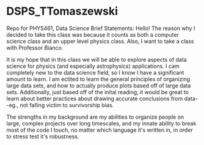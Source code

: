 # DSPS_TTomaszewski
Repo for PHYS461, Data Science
Brief Statements:
Hello! The reason why I decided to take this class was because it counts as both a computer science class and an upper level physics class. Also, I want to take a class with Professor Bianco.

It is my hope that in this class we will be able to explore aspects of data science for physics (and especially astrophysics) applications. I cam completely new to the data science field, so I know I have a significant amount to learn. I am ectited to learn the general principles of organizing large data sets, and how to actually produce plots based off of large data sets. Additionally, just based off of the inital reading, it would be great to learn about better practices about drawing accurate conclusions from data--eg., not falling victim to survivorship bias. 

The strengths in my background are my abilities to organize people on large, complex projects over long timescales, and my innate ability to break most of the code I touch, no matter which language it's written in, in order to stress test it's robustness.
